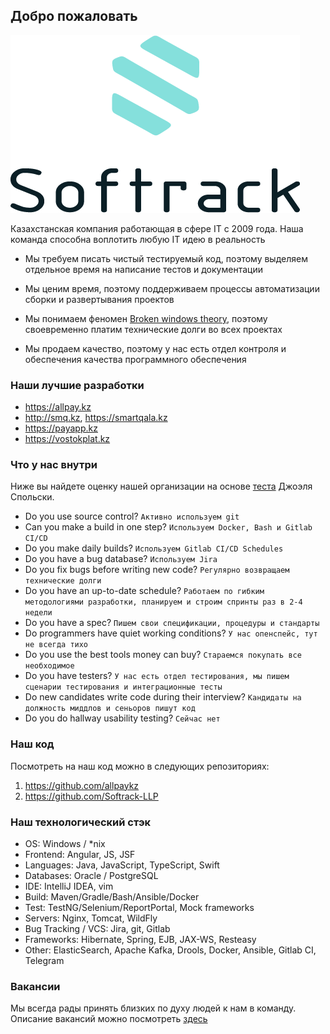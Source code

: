 ## Добро пожаловать

![лого](https://github.com/Softrack-LLP/about/blob/master/softrack1.png)

Казахстанская компания работающая в сфере IT с 2009 года. Наша команда способна воплотить любую IT идею в реальность


- Мы требуем писать чистый тестируемый код, поэтому выделяем отдельное время на написание тестов и документации

- Мы ценим время, поэтому поддерживаем процессы автоматизации сборки и развертывания проектов

- Мы понимаем феномен [Broken windows theory](https://en.wikipedia.org/wiki/Broken_windows_theory), поэтому своевременно платим технические долги во всех проектах

- Мы продаем качество, поэтому у нас есть отдел контроля и обеспечения качества программного обеспечения

### Наши лучшие разработки

- https://allpay.kz
- http://smq.kz, https://smartqala.kz
- https://payapp.kz
- https://vostokplat.kz

### Что у нас внутри


Ниже вы найдете оценку нашей организации на основе [теста](https://www.joelonsoftware.com/2000/08/09/the-joel-test-12-steps-to-better-code/) Джоэля Спольски.

- Do you use source control? `Активно используем git`
- Can you make a build in one step? `Используем Docker, Bash и Gitlab CI/CD`
- Do you make daily builds? `Используем Gitlab CI/CD Schedules`
- Do you have a bug database? `Используем Jira`
- Do you fix bugs before writing new code? `Регулярно возвращаем технические долги`
- Do you have an up-to-date schedule? `Работаем по гибким методологиями разработки, планируем и строим спринты раз в 2-4 недели`
- Do you have a spec? `Пишем свои спецификации, процедуры и стандарты`
- Do programmers have quiet working conditions? `У нас опенспейс, тут не всегда тихо`
- Do you use the best tools money can buy? `Стараемся покупать все необходимое`
- Do you have testers? `У нас есть отдел тестирования, мы пишем сценарии тестирования и интеграционные тесты`
- Do new candidates write code during their interview? `Кандидаты на должность миддлов и сеньоров пишут код`
- Do you do hallway usability testing? `Сейчас нет`

### Наш код

Посмотреть на наш код можно в следующих репозиториях:

1. https://github.com/allpaykz
2. https://github.com/Softrack-LLP

### Наш технологический стэк

- OS: Windows / *nix
- Frontend: Angular, JS, JSF
- Languages: Java, JavaScript, TypeScript, Swift
- Databases: Oracle / PostgreSQL
- IDE: IntelliJ IDEA, vim
- Build: Maven/Gradle/Bash/Ansible/Docker
- Test: TestNG/Selenium/ReportPortal, Mock frameworks
- Servers: Nginx, Tomcat, WildFly
- Bug Tracking / VCS: Jira, git, Gitlab
- Frameworks: Hibernate, Spring, EJB, JAX-WS, Resteasy
- Other: ElasticSearch, Apache Kafka, Drools, Docker, Ansible, Gitlab CI, Telegram

### Вакансии

Мы всегда рады принять близких по духу людей к нам в команду. Описание вакансий  можно посмотреть [здесь](https://github.com/Softrack-LLP/about/blob/master/vacancies.MD)
